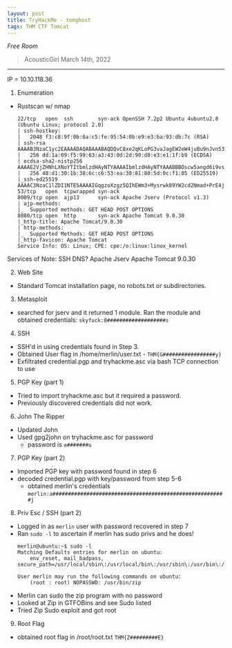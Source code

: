 ```yaml
---
layout: post
title: TryHackMe - tomghost
tags: THM CTF Tomcat
---
```


*Free Room*

> AcousticGirl 
> March 14th, 2022

--------

IP = 10.10.118.36

1. Enumeration
- Rustscan w/ nmap
	```
	22/tcp   open  ssh        syn-ack OpenSSH 7.2p2 Ubuntu 4ubuntu2.8 (Ubuntu Linux; protocol 2.0)
	| ssh-hostkey: 
	|   2048 f3:c8:9f:0b:6a:c5:fe:95:54:0b:e9:e3:ba:93:db:7c (RSA)
	| ssh-rsa AAAAB3NzaC1yc2EAAAADAQABAAABAQDQvC8xe2qKLoPG3vaJagEW2eW4juBu9nJvn53nRjyw7y/0GEWIxE1KqcPXZiL+RKfkKA7RJNTXN2W9kCG8i6JdVWs2x9wD28UtwYxcyo6M9dQ7i2mXlJpTHtSncOoufSA45eqWT4GY+iEaBekWhnxWM+TrFOMNS5bpmUXrjuBR2JtN9a9cqHQ2zGdSlN+jLYi2Z5C7IVqxYb9yw5RBV5+bX7J4dvHNIs3otGDeGJ8oXVhd+aELUN8/C2p5bVqpGk04KI2gGEyU611v3eOzoP6obem9vsk7Kkgsw7eRNt1+CBrwWldPr8hy6nhA6Oi5qmJgK1x+fCmsfLSH3sz1z4Ln
	|   256 dd:1a:09:f5:99:63:a3:43:0d:2d:90:d8:e3:e1:1f:b9 (ECDSA)
	| ecdsa-sha2-nistp256 AAAAE2VjZHNhLXNoYTItbmlzdHAyNTYAAAAIbmlzdHAyNTYAAABBBOscw5angd6i9vsr7MfCAugRPvtx/aLjNzjAvoFEkwKeO53N01Dn17eJxrbIWEj33sp8nzx1Lillg/XM+Lk69CQ=
	|   256 48:d1:30:1b:38:6c:c6:53:ea:30:81:80:5d:0c:f1:05 (ED25519)
	|_ssh-ed25519 AAAAC3NzaC1lZDI1NTE5AAAAIGqgzoXzgz5QIhEWm3+Mysrwk89YW2cd2Nmad+PrE4jw
	53/tcp   open  tcpwrapped syn-ack
	8009/tcp open  ajp13      syn-ack Apache Jserv (Protocol v1.3)
	| ajp-methods: 
	|_  Supported methods: GET HEAD POST OPTIONS
	8080/tcp open  http       syn-ack Apache Tomcat 9.0.30
	|_http-title: Apache Tomcat/9.0.30
	| http-methods: 
	|_  Supported Methods: GET HEAD POST OPTIONS
	|_http-favicon: Apache Tomcat
	Service Info: OS: Linux; CPE: cpe:/o:linux:linux_kernel
	```
Services of Note:
SSH
DNS?
Apache Jserv
Apache Tomcat 9.0.30

2. Web Site
- Standard Tomcat installation page, no robots.txt or subdirectories.

3. Metasploit
- searched for jserv and it returned 1 module. Ran the module and obtained credentials: `skyfuck:8###################s`

4. SSH
- SSH'd in using credentials found in Step 3.
- Obtained User flag in /home/merlin/user.txt - `THM{G#################y}`
- Exfiltrated credential.pgp and tryhackme.asc via bash TCP connection to use

5. PGP Key (part 1)
- Tried to import tryhackme.asc but it required a password.
- Previously discovered credentials did not work.

6. John The Ripper
- Updated John
- Used gpg2john on tryhackme.asc for password
	- password is `a#######u`

7. PGP Key (part 2)
- Imported PGP key with password found in step 6
- decoded credential.pgp with key/password from step 5-6
	- obtained merlin's credentials
	`merlin:a########################################################j`

8. Priv Esc / SSH (part 2)
- Logged in as `merlin` user with password recovered in step 7
- Ran `sudo -l` to ascertain if merlin has sudo privs and he does!
	```shell
	merlin@ubuntu:~$ sudo -l
	Matching Defaults entries for merlin on ubuntu:
	    env_reset, mail_badpass, secure_path=/usr/local/sbin\:/usr/local/bin\:/usr/sbin\:/usr/bin\:/sbin\:/bin\:/snap/bin

	User merlin may run the following commands on ubuntu:
	    (root : root) NOPASSWD: /usr/bin/zip
	```
- Merlin can sudo the zip program with no password
- Looked at Zip in GTFOBins and see Sudo listed
- Tried Zip Sudo exploit and got root

9. Root Flag
- obtained root flag in /root/root.txt
	`THM{Z#########E}` 
